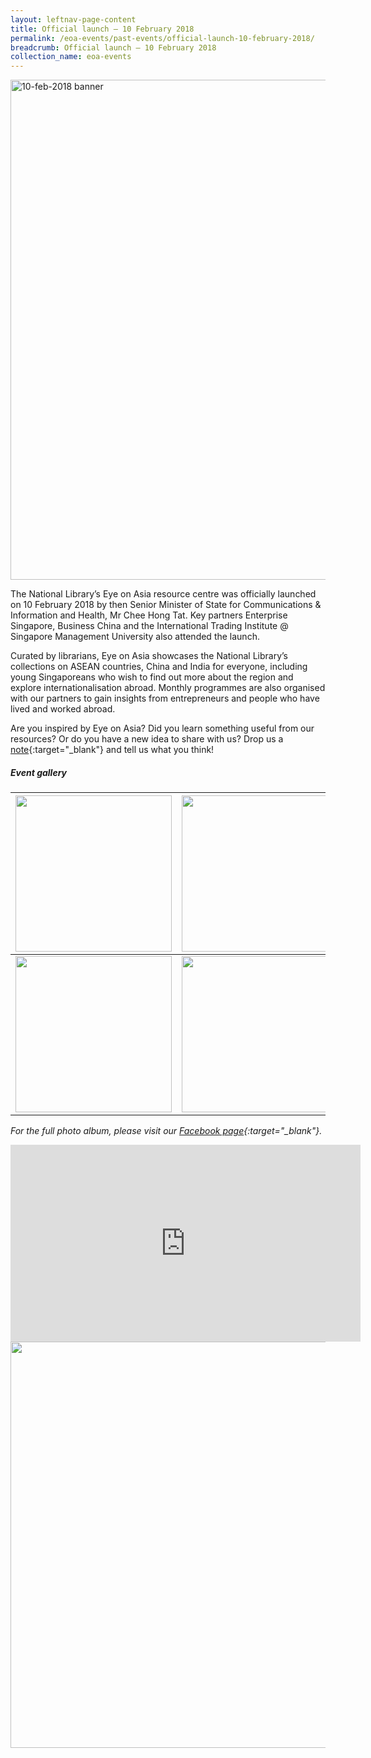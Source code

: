 ```yaml
---
layout: leftnav-page-content
title: Official launch – 10 February 2018
permalink: /eoa-events/past-events/official-launch-10-february-2018/
breadcrumb: Official launch – 10 February 2018
collection_name: eoa-events
---
```


<img src="\images\past-events\10-Feb-2018\10-feb-2018 banner.jpg" alt="10-feb-2018 banner" style="width:800px;" />

The National Library’s Eye on Asia resource centre was officially launched on 10 February 2018 by then Senior Minister of State for Communications & Information and Health, Mr Chee Hong Tat. Key partners Enterprise Singapore, Business China and the International Trading Institute @ Singapore Management University also attended the launch.

Curated by librarians, Eye on Asia showcases the National Library’s collections on ASEAN countries, China and India for everyone, including young Singaporeans who wish to find out more about the region and explore internationalisation abroad. Monthly programmes are also organised with our partners to gain insights from entrepreneurs and people who have lived and worked abroad.

Are you inspired by Eye on Asia? Did you learn something useful from our resources? Or do you have a new idea to share with us? Drop us a [note](https://www.eyeonasia.gov.sg/contact-us/){:target="_blank"} and tell us what you think!

##### **Event gallery**

| <a href="\images\past-events\10-Feb-2018\EOA-Launch-1.jpg"><img src="\images\past-events\10-Feb-2018\EOA-Launch-1.jpg" style="width:250px;" /></a> | <a href="\images\past-events\10-Feb-2018\EOA-Launch-2.jpg"><img src="\images\past-events\10-Feb-2018\EOA-Launch-2.jpg" style="width:250px;" /></a> | <a href="\images\past-events\10-Feb-2018\EOA-Launch-3.jpg"><img src="\images\past-events\10-Feb-2018\EOA-Launch-3.jpg" style="width:250px;" /></a> |
| ------------------------------------------------------------ | ------------------------------------------------------------ | ------------------------------------------------------------ |
| <a href="\images\past-events\10-Feb-2018\EOA-Launch-4.jpg"><img src="\images\past-events\10-Feb-2018\EOA-Launch-4.jpg" style="width:250px;" /></a> | <a href="\images\past-events\10-Feb-2018\EOA-Launch-5.jpg"><img src="\images\past-events\10-Feb-2018\EOA-Launch-5.jpg" style="width:250px;" /></a> | <a href="\images\past-events\10-Feb-2018\EOA-Launch-6.jpg"><img src="\images\past-events\10-Feb-2018\EOA-Launch-6.jpg" style="width:250px;" /></a> |

*For the full photo album, please visit our [Facebook page](https://www.facebook.com/pg/NationalLibrarySG/photos/?tab=album&album_id=1860285433995034){:target="_blank"}.*

<div class="bp-youtube">
<iframe width="560" height="315" src="https://www.youtube.com/embed/NJ7E1hiUCCo" frameborder="0" allow="accelerometer; autoplay; encrypted-media; gyroscope; picture-in-picture" allowfullscreen></iframe>
</div>

<img src="\images\past-events\10-Feb-2018\EyeonAsia-Launch-10-Feb-2018-EDM-Invite.jpg" style="width:650px;" />